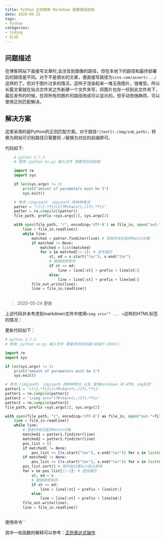 ```yaml
---
title: Python 正则替换 Markdown 图像路径前缀
date: 2020-05-22
tags:
- Python
categories:
- Coding
- ELSE
---
```


## 问题描述

在博客网站下直接写文章时,会涉及到图像的路径，但在本地下的路径和最终部署后的路径是不同。对于不是很长的文章，便直接写路径为`site.com/assert/.../`这样的了。但对于图片过多的情况，这样子渲染起来一堆无效图片，很难受。所以长篇文章就在站点文件夹之外新建一个文件夹写，将图片也存一份到此文件夹下，最后发布的时候，在将所有的图片的路径改成可以显示的。但手动改很麻烦，可以使用正则匹配解决。

<!-- more -->

## 解决方案

这里采用的是Python的正则匹配方案。对于路径`![text](./img/sub_path)`，转换为网站可识别路径只需要将`./`替换为对应的前缀即可。

代码如下:

```python
    # python 3.7.3
    # 使用：python xx.py 输入文件 需要添加的前缀

    import re
    import sys

    if len(sys.argv) != 3:
        print("amount of parameters must be 3")
        sys.exit()

    # 考虑./img/path  img/path 两种种情况
    patter = '\!\[.*?\]\((?P<tar>(\./)?).*?\)'
    patter = re.compile((patter))
    file_path, prefix =sys.argv[1], sys.argv[2]

    with open(file_path, "r", encoding='UTF-8') as file_in, open("out-"+file_path, "w", encoding='UTF-8') as file_out:
        line = file_in.readline()
        while line:
            matched = patter.finditer(line) # 获取所有匹配的Match对象
            if matched != None:
                matched = list(matched)
                for v in matched[::-1]: # 逆序遍历
                    st, ed = v.start("tar"), v.end("tar")
                    # 替换掉原来的
                    if st == ed:
                        line = line[:st] + prefix + line[st:]
                    else:
                        line = line[:st] + prefix + line[ed:]
            file_out.write(line);
            line = file_in.readline()
    
```

> 2020-05-24 更新

上述代码并未考虑到markdown文件中使用`<img src="" ... >`这样的HTML标签的情况：

更新代码如下：

```python
# python 3.7.3
# 使用：python xx.py 输入文件 需要添加的前缀(前缀为 XXXX/)

import re
import sys

if len(sys.argv) != 3:
    print("amount of parameters must be 3")
    sys.exit()

# 考虑./img/path  img/path 两种种情况 以及 使用markdown 和 HTML img标签
patter1 = '\!\[.*?\]\((?P<tar>(\./)?).*?\)'
patter1 = re.compile(patter1)
patter2 = '\<img src="(?P<tar>(\./)?).*?\>'
patter2 = re.compile(patter2)
file_path, prefix =sys.argv[1], sys.argv[2]

with open(file_path, "r", encoding='UTF-8') as file_in, open("out-"+file_path, "w", encoding='UTF-8') as file_out:
    line = file_in.readline()
    while line:
        # 获取所有匹配的Match对象
        matched1 = patter1.finditer(line)
        matched2 = patter2.finditer(line)
        pos_list = []
        if matched1 != None:
            pos_list += [(x.start("tar"), x.end("tar")) for x in list(matched1)]
        if matched2 != None:
            pos_list += [(x.start("tar"), x.end("tar")) for x in list(matched2)]
        pos_list.sort() # 按开始位置从小到大排序
        for v in pos_list[::-1]: # 逆序遍历
            st, ed = v
            # 替换掉原来的
            if st == ed:
                line = line[:st] + prefix + line[st:]
            else:
                line = line[:st] + prefix + line[ed:]
        file_out.write(line);
        line = file_in.readline()
    
```

使用命令``

其中一些函数的解释可以参考：[正则表达式操作](https://docs.python.org/zh-cn/3/library/re.html)